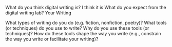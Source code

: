 What do you think digital writing is?
I think it is 
What do you expect from the digital writing lab?
Your Writing

What types of writing do you do (e.g. fiction, nonfiction, poetry)?
What tools (or techniques) do you use to write?
Why do you use these tools (or techniques)?
How do these tools shape the way you write (e.g., constrain the way you write or facilitate your writing)?
